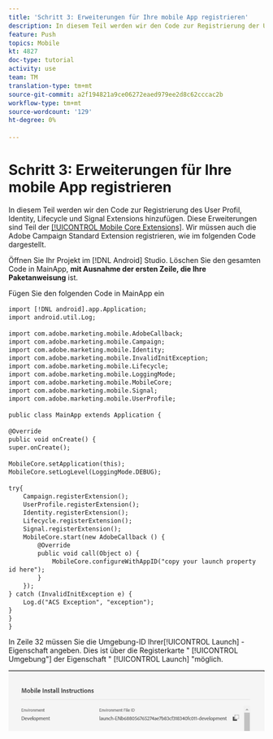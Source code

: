 ```yaml
---
title: 'Schritt 3: Erweiterungen für Ihre mobile App registrieren'
description: In diesem Teil werden wir den Code zur Registrierung der UserProfile, Identity, Lifecycle und Signal Extensions hinzufügen.
feature: Push
topics: Mobile
kt: 4827
doc-type: tutorial
activity: use
team: TM
translation-type: tm+mt
source-git-commit: a2f194821a9ce06272eaed979ee2d8c62cccac2b
workflow-type: tm+mt
source-wordcount: '129'
ht-degree: 0%

---
```



# Schritt 3: Erweiterungen für Ihre mobile App registrieren

In diesem Teil werden wir den Code zur Registrierung des User Profil, Identity, Lifecycle und Signal Extensions hinzufügen. Diese Erweiterungen sind Teil der [[!UICONTROL Mobile Core Extensions]](https://aep-sdks.gitbook.io/docs/using-mobile-extensions/mobile-core). Wir müssen auch die Adobe Campaign Standard Extension registrieren, wie im folgenden Code dargestellt.

Öffnen Sie Ihr Projekt im [!DNL Android] Studio. Löschen Sie den gesamten Code in MainApp, **mit Ausnahme der ersten Zeile, die Ihre Paketanweisung** ist.

Fügen Sie den folgenden Code in MainApp ein

```java{.line-numbers}
import [!DNL android].app.Application;
import android.util.Log;

import com.adobe.marketing.mobile.AdobeCallback;
import com.adobe.marketing.mobile.Campaign;
import com.adobe.marketing.mobile.Identity;
import com.adobe.marketing.mobile.InvalidInitException;
import com.adobe.marketing.mobile.Lifecycle;
import com.adobe.marketing.mobile.LoggingMode;
import com.adobe.marketing.mobile.MobileCore;
import com.adobe.marketing.mobile.Signal;
import com.adobe.marketing.mobile.UserProfile;

public class MainApp extends Application {

@Override
public void onCreate() {
super.onCreate();

MobileCore.setApplication(this);
MobileCore.setLogLevel(LoggingMode.DEBUG);

try{
    Campaign.registerExtension();
    UserProfile.registerExtension();
    Identity.registerExtension();
    Lifecycle.registerExtension();
    Signal.registerExtension();
    MobileCore.start(new AdobeCallback () {
        @Override
        public void call(Object o) {
            MobileCore.configureWithAppID("copy your launch property id here");
        }
    });
} catch (InvalidInitException e) {
    Log.d("ACS Exception", "exception");
}
}
}
```

In Zeile 32 müssen Sie die Umgebung-ID Ihrer[!UICONTROL  Launch] -Eigenschaft angeben. Dies ist über die Registerkarte &quot; [!UICONTROL Umgebung&quot;] der Eigenschaft &quot; [!UICONTROL Launch] &quot;möglich.

![launch-id](assets/launch-id-property.PNG)
